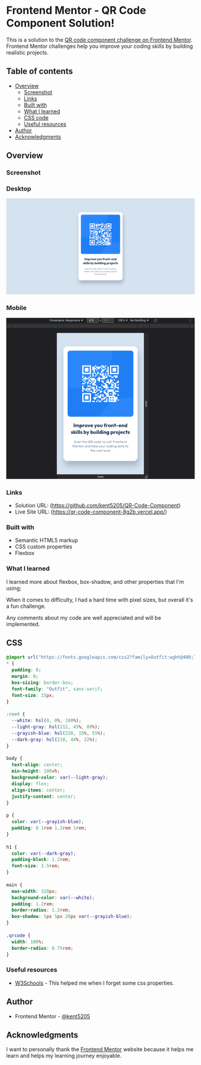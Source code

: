 # Frontend Mentor - QR Code Component Solution!

This is a solution to the [QR code component challenge on Frontend Mentor](https://www.frontendmentor.io/challenges/qr-code-component-iux_sIO_H). Frontend Mentor challenges help you improve your coding skills by building realistic projects.

## Table of contents

- [Overview](#overview)
  - [Screenshot](#screenshot)
  - [Links](#links)
  - [Built with](#built-with)
  - [What I learned](#what-i-learned)
  - [CSS code](#css)
  - [Useful resources](#useful-resources)
- [Author](#author)
- [Acknowledgments](#acknowledgments)

## Overview

### Screenshot

### Desktop

![](./images/desktop_screenshot.png)

### Mobile

![](./images/mobile_screenshot.png)

### Links

- Solution URL: (https://github.com/kent5205/QR-Code-Component)
- Live Site URL: (https://qr-code-component-8g2b.vercel.app/)

### Built with

- Semantic HTML5 markup
- CSS custom properties
- Flexbox

### What I learned

I learned more about flexbox, box-shadow, and other properties that I'm using;

When it comes to difficulty, I had a hard time with pixel sizes, but overall it's a fun challenge.

Any comments about my code are well appreciated and will be implemented.

## CSS

```css
@import url("https://fonts.googleapis.com/css2?family=Outfit:wght@400;700&display=swap");
* {
  padding: 0;
  margin: 0;
  box-sizing: border-box;
  font-family: "Outfit", sans-serif;
  font-size: 15px;
}

:root {
  --white: hsl(0, 0%, 100%);
  --light-gray: hsl(212, 45%, 89%);
  --grayish-blue: hsl(220, 15%, 55%);
  --dark-gray: hsl(218, 44%, 22%);
}

body {
  text-align: center;
  min-height: 100vh;
  background-color: var(--light-gray);
  display: flex;
  align-items: center;
  justify-content: center;
}

p {
  color: var(--grayish-blue);
  padding: 0 1rem 1.2rem 1rem;
}

h1 {
  color: var(--dark-gray);
  padding-block: 1.2rem;
  font-size: 1.5rem;
}

main {
  max-width: 320px;
  background-color: var(--white);
  padding: 1.2rem;
  border-radius: 1.2rem;
  box-shadow: 5px 5px 20px var(--grayish-blue);
}

.qrcode {
  width: 100%;
  border-radius: 0.75rem;
}
```

### Useful resources

- [W3Schools](https://www.w3schools.com/w3css/defaulT.asp) - This helped me when I forget some css properties.

## Author

- Frontend Mentor - [@kent5205](https://www.frontendmentor.io/profile/kent5205)

## Acknowledgments

I want to personally thank the [Frontend Mentor](https://www.frontendmentor.io/home) website because it helps me learn and helps my learning journey enjoyable.
